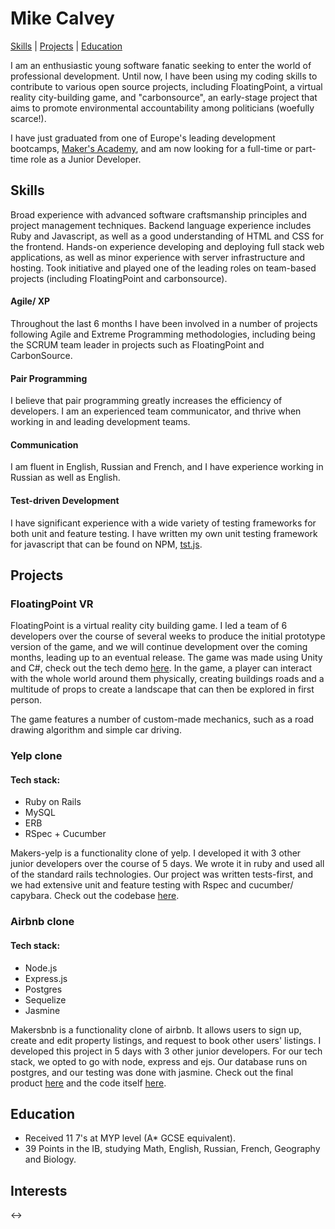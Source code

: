 # Mike Calvey
[Skills](#skills) | [Projects](#projects) | [Education](#education)

I am an enthusiastic young software fanatic seeking to enter the world of professional development.  Until now, I have been using my coding skills to contribute to various open source projects, including FloatingPoint, a virtual reality city-building game, and "carbonsource", an early-stage project that aims to promote environmental accountability among politicians (woefully scarce!).

I have just graduated from one of Europe's leading development bootcamps, [Maker's Academy](http://www.makersacademy.com/), and am now looking for a full-time or part-time role as a Junior Developer.

## Skills
Broad experience with advanced software craftsmanship principles and project management techniques. Backend language experience includes Ruby and Javascript, as well as a good understanding of HTML and CSS for the frontend. Hands-on experience developing and deploying full stack web applications, as well as minor experience with server infrastructure and hosting. Took initiative and played one of the leading roles on team-based projects (including FloatingPoint and carbonsource).

#### Agile/ XP
Throughout the last 6 months I have been involved in a number of projects following Agile and Extreme Programming methodologies, including being the SCRUM team leader in projects such as FloatingPoint and CarbonSource.

#### Pair Programming
I believe that pair programming greatly increases the efficiency of developers. I am an experienced team communicator, and thrive when working in and leading development teams.

#### Communication
I am fluent in English, Russian and French, and I have experience working in Russian as well as English.

#### Test-driven Development
I have significant experience with a wide variety of testing frameworks for both unit and feature testing. I have written my own unit testing framework for javascript that can be found on NPM, [tst.js](https://www.npmjs.com/package/tstjs).

## Projects

### FloatingPoint VR
FloatingPoint is a virtual reality city building game. I led a team of 6 developers over the course of several weeks to produce the initial prototype version of the game, and we will continue development over the coming months, leading up to an eventual release. The game was made using Unity and C#, check out the tech demo [here](). In the game, a player can interact with the whole world around them physically, creating buildings roads and a multitude of props to create a landscape that can then be explored in first person.

The game features a number of custom-made mechanics, such as a road drawing algorithm and simple car driving.

### Yelp clone

#### Tech stack:
- Ruby on Rails
- MySQL
- ERB
- RSpec + Cucumber

Makers-yelp is a functionality clone of yelp. I developed it with 3 other junior developers over the course of 5 days. We wrote it in ruby and used all of the standard rails technologies. Our project was written tests-first, and we had extensive unit and feature testing with Rspec and cucumber/ capybara. Check out the codebase [here](https://github.com/calveym/makersyelp).

### Airbnb clone

#### Tech stack:
- Node.js
- Express.js
- Postgres
- Sequelize
- Jasmine

Makersbnb is a functionality clone of airbnb. It allows users to sign up, create and edit property listings, and request to book other users' listings. I developed this project in 5 days with 3 other junior developers. For our tech stack, we opted to go with node, express and ejs. Our database runs on postgres, and our testing was done with jasmine. Check out the final product [here](http://makersbnb2016.herokuapp.com/home) and the code itself [here](https://github.com/calveym/makersbnb).

## Education
- Received 11 7's at MYP level (A* GCSE equivalent).
- 39 Points in the IB, studying Math, English, Russian, French, Geography and Biology.

## Interests

<->

